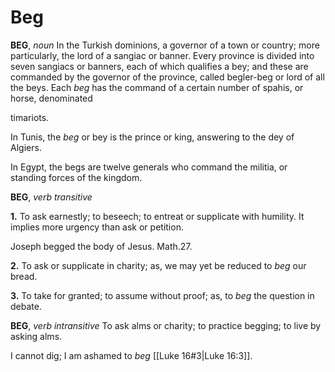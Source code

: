 # Beg

**BEG**, _noun_ In the Turkish dominions, a governor of a town or country; more particularly, the lord of a sangiac or banner. Every province is divided into seven sangiacs or banners, each of which qualifies a bey; and these are commanded by the governor of the province, called begler-beg or lord of all the beys. Each _beg_ has the command of a certain number of spahis, or horse, denominated

timariots.

In Tunis, the _beg_ or bey is the prince or king, answering to the dey of Algiers.

In Egypt, the begs are twelve generals who command the militia, or standing forces of the kingdom.

**BEG**, _verb transitive_

**1.** To ask earnestly; to beseech; to entreat or supplicate with humility. It implies more urgency than ask or petition.

Joseph begged the body of Jesus. Math.27.

**2.** To ask or supplicate in charity; as, we may yet be reduced to _beg_ our bread.

**3.** To take for granted; to assume without proof; as, to _beg_ the question in debate.

**BEG**, _verb intransitive_ To ask alms or charity; to practice begging; to live by asking alms.

I cannot dig; I am ashamed to _beg_ [[Luke 16#3|Luke 16:3]].